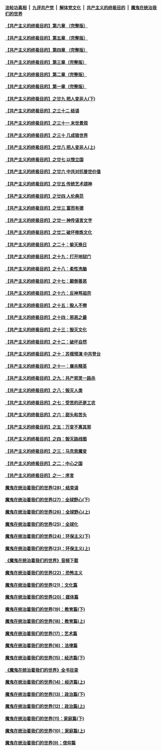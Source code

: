 ####  [法轮功真相](../../../../basic/blob/master/README.md?t=03310041) &nbsp;|&nbsp; [九评共产党](../../../../9ping.md/blob/master/README.md?t=03310041) &nbsp;|&nbsp; [解体党文化](../../../../jtdwh.md/blob/master/README.md?t=03310041)  &nbsp;|&nbsp; [共产主义的终极目的](../../../../gczydzjmd.md/blob/master/README.md?t=03310041) &nbsp;|&nbsp; [魔鬼在统治我们的世界](../../../../mgztzwmdsj.md/blob/master/README.md?t=03310041) 

#### [【共产主义的终极目的】第六章 （完整版）](../pages/nsc422/n11428913.md?t=03310041) 

#### [【共产主义的终极目的】第五章 （完整版）](../pages/nsc422/n11428912.md?t=03310041) 

#### [【共产主义的终极目的】第四章 （完整版）](../pages/nsc422/n11428907.md?t=03310041) 

#### [【共产主义的终极目的】第三章（完整版）](../pages/nsc422/n11428848.md?t=03310041) 

#### [【共产主义的终极目的】第二章（完整版）](../pages/nsc422/n11428831.md?t=03310041) 

#### [【共产主义的终极目的】第一章（完整版）](../pages/nsc422/n11417651.md?t=03310041) 

#### [【共产主义的终极目的】之廿九 把人变非人(下)](../pages/nsc422/n11344140.md?t=03310041) 

#### [【共产主义的终极目的】之三十二 结语](../pages/nsc422/n11360535.md?t=03310041) 

#### [【共产主义的终极目的】之三十一 末世景观](../pages/nsc422/n11351129.md?t=03310041) 

#### [【共产主义的终极目的】之三十 几成狼世界](../pages/nsc422/n11348280.md?t=03310041) 

#### [【共产主义的终极目的】之廿八 把人变非人(上)](../pages/nsc422/n11340492.md?t=03310041) 

#### [【共产主义的终极目的】之廿七 以恨立国](../pages/nsc422/n11336944.md?t=03310041) 

#### [【共产主义的终极目的】之廿六 中共对抗普世价值](../pages/nsc422/n11324785.md?t=03310041) 

#### [【共产主义的终极目的】之廿五 传统艺术颂神](../pages/nsc422/n11296396.md?t=03310041) 

#### [【共产主义的终极目的】之廿四 人伦典范](../pages/nsc422/n11296397.md?t=03310041) 

#### [【共产主义的终极目的】之廿三 富而有德](../pages/nsc422/n11283598.md?t=03310041) 

#### [【共产主义的终极目的】之廿一 神传语言文字](../pages/nsc422/n11263265.md?t=03310041) 

#### [【共产主义的终极目的】之廿二 破坏修炼文化](../pages/nsc422/n11245728.md?t=03310041) 

#### [【共产主义的终极目的】之二十：偷天换日](../pages/nsc422/n11238846.md?t=03310041) 

#### [【共产主义的终极目的】之十九：打开地狱门](../pages/nsc422/n11206376.md?t=03310041) 

#### [【共产主义的终极目的】之十八：柔性洗脑](../pages/nsc422/n11199994.md?t=03310041) 

#### [【共产主义的终极目的】之十七：颠倒善恶](../pages/nsc422/n11179782.md?t=03310041) 

#### [【共产主义的终极目的】之十六：反神骂祖宗](../pages/nsc422/n11166798.md?t=03310041) 

#### [【共产主义的终极目的】之十五：毁人不倦](../pages/nsc422/n11166792.md?t=03310041) 

#### [【共产主义的终极目的】之十四：邪恶之最](../pages/nsc422/n11150249.md?t=03310041) 

#### [【共产主义的终极目的】之十三：毁灭文化](../pages/nsc422/n11135227.md?t=03310041) 

#### [【共产主义的终极目的】之十二：破坏自然](../pages/nsc422/n11135214.md?t=03310041) 

#### [【共产主义的终极目的】之十：苏俄预演 中共登台](../pages/nsc422/n11118424.md?t=03310041) 

#### [【共产主义的终极目的】之十一：屠杀精英](../pages/nsc422/n11118442.md?t=03310041) 

#### [【共产主义的终极目的】之九：共产邪灵一路杀](../pages/nsc422/n11114139.md?t=03310041) 

#### [【共产主义的终极目的】之八：毁灭人类](../pages/nsc422/n11108503.md?t=03310041) 

#### [【共产主义的终极目的】之七：受苦的还是工农](../pages/nsc422/n11101809.md?t=03310041) 

#### [【共产主义的终极目的】之六：甜头和苦头](../pages/nsc422/n11096971.md?t=03310041) 

#### [【共产主义的终极目的】之五：万变不离其邪](../pages/nsc422/n11091285.md?t=03310041) 

#### [【共产主义的终极目的】之四：毁灭路线图](../pages/nsc422/n11086284.md?t=03310041) 

#### [【共产主义的终极目的】之三：马克思魔变](../pages/nsc422/n11061941.md?t=03310041) 

#### [【共产主义的终极目的】之二：中心之国](../pages/nsc422/n11047728.md?t=03310041) 

#### [【共产主义的终极目的】之一：序言](../pages/nsc422/n11086077.md?t=03310041) 

#### [魔鬼在统治着我们的世界(28)：结束语](../pages/nsc422/n10936246.md?t=03310041) 

#### [魔鬼在统治着我们的世界(27)：全球野心(下)](../pages/nsc422/n10928319.md?t=03310041) 

#### [魔鬼在统治着我们的世界(26)：全球野心(上)](../pages/nsc422/n10900318.md?t=03310041) 

#### [魔鬼在统治着我们的世界(25)：全球化](../pages/nsc422/n10788205.md?t=03310041) 

#### [魔鬼在统治着我们的世界(24)：环保主义(下)](../pages/nsc422/n10695307.md?t=03310041) 

#### [魔鬼在统治着我们的世界(23)：环保主义(上)](../pages/nsc422/n10688613.md?t=03310041) 

#### [《魔鬼在统治着我们的世界》音频下载](../pages/nsc422/n10635553.md?t=03310041) 

#### [魔鬼在统治着我们的世界(22)：恐怖主义](../pages/nsc422/n10614727.md?t=03310041) 

#### [魔鬼在统治着我们的世界(21)：文化篇](../pages/nsc422/n10597706.md?t=03310041) 

#### [魔鬼在统治着我们的世界(20)：媒体篇](../pages/nsc422/n10586579.md?t=03310041) 

#### [魔鬼在统治着我们的世界(19)：教育篇(下)](../pages/nsc422/n10564808.md?t=03310041) 

#### [魔鬼在统治着我们的世界(18)：教育篇(上)](../pages/nsc422/n10526970.md?t=03310041) 

#### [魔鬼在统治着我们的世界(17)：艺术篇](../pages/nsc422/n10499093.md?t=03310041) 

#### [魔鬼在统治着我们的世界(16)：法律篇](../pages/nsc422/n10485969.md?t=03310041) 

#### [魔鬼在统治着我们的世界(15)：经济篇(下)](../pages/nsc422/n10469975.md?t=03310041) 

#### [《魔鬼在统治着我们的世界》全书目录](../pages/nsc422/n10464261.md?t=03310041) 

#### [魔鬼在统治着我们的世界(14)：经济篇(上)](../pages/nsc422/n10457370.md?t=03310041) 

#### [魔鬼在统治着我们的世界(13)：政治篇(下)](../pages/nsc422/n10448270.md?t=03310041) 

#### [魔鬼在统治着我们的世界(12)：政治篇(上)](../pages/nsc422/n10444576.md?t=03310041) 

#### [魔鬼在统治着我们的世界(11)：家庭篇(下)](../pages/nsc422/n10440961.md?t=03310041) 

#### [魔鬼在统治着我们的世界(10)：家庭篇(上)](../pages/nsc422/n10435448.md?t=03310041) 

#### [魔鬼在统治着我们的世界(9)：信仰篇](../pages/nsc422/n10432159.md?t=03310041) 

